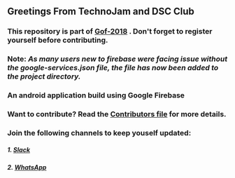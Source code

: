 ## Greetings From TechnoJam and DSC Club


### This repository is part of [Gof-2018](http://gof.technojam.tech) . Don't forget to register yourself before contributing.

### Note: *As many users new to firebase were facing issue without the google-services.json file, the file has now been added to the project directory.*


### An android application build using Google Firebase
### Want to contribute? Read the [Contributors file](/contributors.md) for more details.   
### Join the following channels to keep youself updated:
	
##### 1. [Slack](https://join.slack.com/t/gudevs/shared_invite/enQtNDI4ODY5ODM4NzI3LTg3ZTNkYzhiODIyYmU5Y2VmMGRjMDBjZTQxOTI4NGE2NTZlMzQwZjhmOWFmMmIyMGEwNDNjOTE5YTQ4MDk4MjI)
##### 2. [WhatsApp](https://chat.whatsapp.com/8KQi05Jte7I3rXoTDXCysT)

